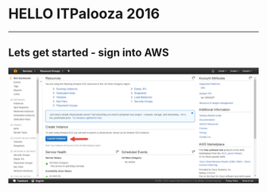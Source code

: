 # HELLO ITPalooza 2016

----
## Lets get started - sign into AWS
![Dashboard](https://github.com/jcutrono/itpalooza16/blob/master/pics/dashboard.png)
